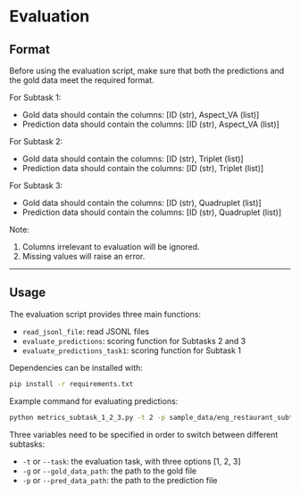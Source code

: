 # Evaluation

## Format

Before using the evaluation script, make sure that both the predictions and the gold data meet the required format.

For Subtask 1:  
- Gold data should contain the columns: [ID (str), Aspect_VA (list)]  
- Prediction data should contain the columns: [ID (str), Aspect_VA (list)]  

For Subtask 2:  
- Gold data should contain the columns: [ID (str), Triplet (list)]  
- Prediction data should contain the columns: [ID (str), Triplet (list)]  

For Subtask 3:  
- Gold data should contain the columns: [ID (str), Quadruplet (list)]  
- Prediction data should contain the columns: [ID (str), Quadruplet (list)]  

Note:
1. Columns irrelevant to evaluation will be ignored.
2. Missing values will raise an error.  

---

## Usage

The evaluation script provides three main functions:  
- `read_jsonl_file`: read JSONL files  
- `evaluate_predictions`: scoring function for Subtasks 2 and 3  
- `evaluate_predictions_task1`: scoring function for Subtask 1  

Dependencies can be installed with:  
```bash
pip install -r requirements.txt
```

Example command for evaluating predictions:  
```bash
python metrics_subtask_1_2_3.py -t 2 -p sample_data/eng_restaurant_subtask2_output.jsonl -g sample_data/eng_restaurant_subtask2_gold.jsonl
```

Three variables need to be specified in order to switch between different subtasks:  
- `-t` or `--task`: the evaluation task, with three options [1, 2, 3]  
- `-g` or `--gold_data_path`: the path to the gold file  
- `-p` or `--pred_data_path`: the path to the prediction file  

